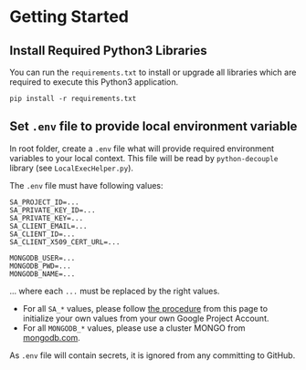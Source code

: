 # Getting Started

## Install Required Python3 Libraries

You can run the `requirements.txt` to install or upgrade all libraries which are required to execute this Python3 application.

    pip install -r requirements.txt

## Set `.env` file to provide local environment variable

In root folder, create a `.env` file what will provide required environment variables to your local context. This file will be read by `python-decouple` library (see `LocalExecHelper.py`).

The `.env` file must have following values:

    SA_PROJECT_ID=...
    SA_PRIVATE_KEY_ID=...
    SA_PRIVATE_KEY=...
    SA_CLIENT_EMAIL=...
    SA_CLIENT_ID=...
    SA_CLIENT_X509_CERT_URL=...

    MONGODB_USER=...
    MONGODB_PWD=...
    MONGODB_NAME=...

... where each `...` must be replaced by the right values.

* For all `SA_*` values, please follow [the procedure](https://docs.gspread.org/en/latest/oauth2.html) from this page to initialize your own values from your own Google Project Account.
* For all `MONGODB_*` values, please use a cluster MONGO from [mongodb.com](https://www.mongodb.com).

As `.env` file will contain secrets, it is ignored from any committing to GitHub.